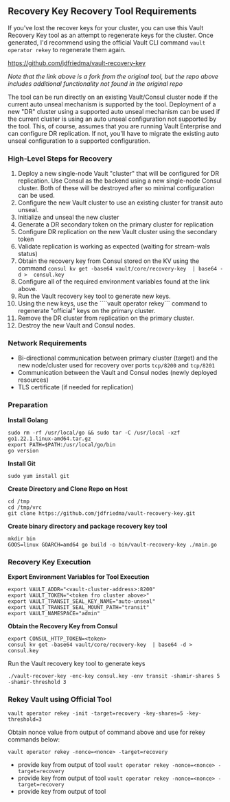 ## Recovery Key Recovery Tool Requirements
If you've lost the recover keys for your cluster, you can use this Vault Recovery Key tool as an attempt to regenerate keys for the cluster. Once generated, I'd recommend using the official Vault CLI command ```vault operator rekey``` to regenerate them again. 

https://github.com/jdfriedma/vault-recovery-key

_Note that the link above is a fork from the original tool, but the repo above includes additional functionality not found in the original repo_

The tool can be run directly on an existing Vault/Consul cluster node if the current auto unseal mechanism is supported by the tool. Deployment of a new "DR" cluster using a supported auto unseal mechanism can be used if the current cluster is using an auto unseal configuration not supported by the tool. This, of course, assumes that you are running Vault Enterprise and can configure DR replication. If not, you'll have to migrate the existing auto unseal configuration to a supported configuration.

### High-Level Steps for Recovery
1. Deploy a new single-node Vault "cluster" that will be configured for DR replication. Use Consul as the backend using a new single-node Consul cluster. Both of these will be destroyed after so minimal configuration can be used.
2. Configure the new Vault cluster to use an existing cluster for transit auto unseal. 
3. Initialize and unseal the new cluster
4. Generate a DR secondary token on the primary cluster for replication
5. Configure DR replication on the new Vault cluster using the secondary token
6. Validate replication is working as expected (waiting for stream-wals status)
7. Obtain the recovery key from Consul stored on the KV using the command ```consul kv get -base64 vault/core/recovery-key  | base64 -d >  consul.key```
8. Configure all of the required environment variables found at the link above.
9. Run the Vault recovery key tool to generate new keys.
10. Using the new keys, use the ````vault operator rekey``` command to regenerate "official" keys on the primary cluster.
11. Remove the DR cluster from replication on the primary cluster.
12. Destroy the new Vault and Consul nodes.

### Network Requirements

* Bi-directional communication between primary cluster (target) and the new node/cluster used for recovery over ports ```tcp/8200``` and ```tcp/8201```
* Communication between the Vault and Consul nodes (newly deployed resources)
* TLS certificate (if needed for replication)

### Preparation

**Install Golang**
```
sudo rm -rf /usr/local/go && sudo tar -C /usr/local -xzf go1.22.1.linux-amd64.tar.gz
export PATH=$PATH:/usr/local/go/bin
go version
```

**Install Git**

```sudo yum install git```

**Create Directory and Clone Repo on Host**
```
cd /tmp
cd /tmp/vrc
git clone https://github.com/jdfriedma/vault-recovery-key.git
```

**Create binary directory and package recovery key tool**
```
mkdir bin
GOOS=linux GOARCH=amd64 go build -o bin/vault-recovery-key ./main.go
```

### Recovery Key Execution

**Export Environment Variables for Tool Execution**
```
export VAULT_ADDR="<vault-cluster-address>:8200"
export VAULT_TOKEN="<token fro cluster above>"
export VAULT_TRANSIT_SEAL_KEY_NAME="auto-unseal"
export VAULT_TRANSIT_SEAL_MOUNT_PATH="transit"
export VAULT_NAMESPACE="admin"
```

**Obtain the Recovery Key from Consul**
```
export CONSUL_HTTP_TOKEN=<token>
consul kv get -base64 vault/core/recovery-key  | base64 -d >  consul.key
```

Run the Vault recovery key tool to generate keys

```./vault-recover-key -enc-key consul.key -env transit -shamir-shares 5 -shamir-threshold 3```


### Rekey Vault using Official Tool

```vault operator rekey -init -target=recovery -key-shares=5 -key-threshold=3```

Obtain nonce value from output of command above and use for rekey commands below:

```vault operator rekey -nonce=<nonce> -target=recovery```
 - provide key from output of tool
```vault operator rekey -nonce=<nonce> -target=recovery```
 - provide key from output of tool
```vault operator rekey -nonce=<nonce> -target=recovery```
 - provide key from output of tool
